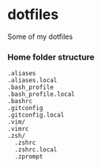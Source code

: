 dotfiles
========

Some of my dotfiles

### Home folder structure
```
.aliases
.aliases.local
.bash_profile
.bash_profile.local
.bashrc
.gitconfig
.gitconfig.local
.vim/
.vimrc
.zsh/
  .zshrc
  .zshrc.local
  .zprompt
